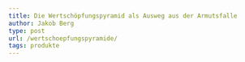 ```yaml
---
title: Die Wertschöpfungspyramid als Ausweg aus der Armutsfalle
author: Jakob Berg
type: post
url: /wertschoepfungspyramide/
tags: produkte
---
```


